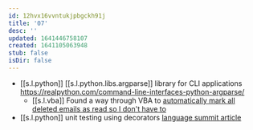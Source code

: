 ```yaml
---
id: 12hvx16vvntukjpbgckh91j
title: '07'
desc: ''
updated: 1641446758107
created: 1641105063948
stub: false
isDir: false
---
```



-  [[s.l.python]] [[s.l.python.libs.argparse]] library for CLI applications <https://realpython.com/command-line-interfaces-python-argparse/>
   - [[s.l.vba]] Found a way through VBA to [automatically mark all deleted emails as read so I don't have to](https://www.extendoffice.com/documents/outlook/1931-outlook-auto-mark-deleted-email-as-read.html)
-  [[s.l.python]] unit testing using decorators [language summit article](https://pyfound.blogspot.com/2021/06/the-2021-python-language-summit-fuzzing.html?utm_source=feedburner&utm_medium=feed&utm_campaign=Feed:+PythonSoftwareFoundationNews+(Python+Software+Foundation+News))
   
